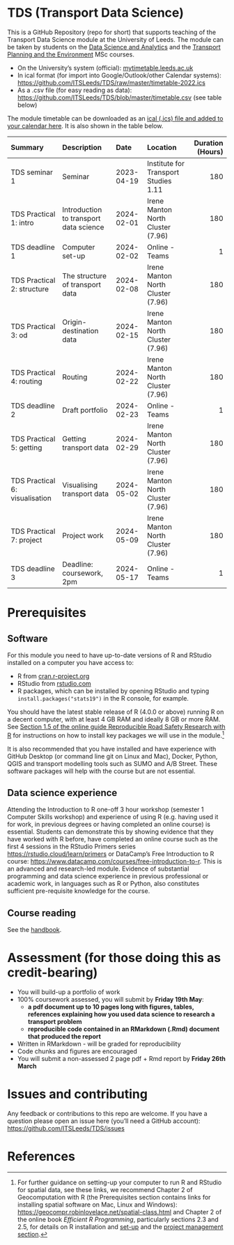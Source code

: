 
<!-- README.md is generated from README.Rmd. Please edit that file -->

# TDS (Transport Data Science)

This is a GitHub Repository (repo for short) that supports teaching of
the Transport Data Science module at the University of Leeds. The module
can be taken by students on the [Data Science and
Analytics](https://courses.leeds.ac.uk/i071/data-science-and-analytics-msc)
and the [Transport Planning and the
Environment](https://courses.leeds.ac.uk/a386/transport-planning-and-the-environment-msc)
MSc courses.

<!-- The module catalogue can be found at [`catalogue.md`](https://github.com/ITSLeeds/TDS/blob/master/catalogue.md). -->
<!-- The computer code accompanying the course can be found in the `code` folders. -->
<!-- To run this code you will need R and Python installed plus various packages and libraries. -->
<!-- The timetable can be found: -->

- On the University’s system (official):
  [mytimetable.leeds.ac.uk](https://mytimetable.leeds.ac.uk/link?timetable.id=202324!module!D5179CB14D503D52757F4BE89B1C998B)
- In ical format (for import into Google/Outlook/other Calendar
  systems):
  <https://github.com/ITSLeeds/TDS/raw/master/timetable-2022.ics>
- As a .csv file (for easy reading as data):
  <https://github.com/ITSLeeds/TDS/blob/master/timetable.csv> (see table
  below)

<!-- See below for the sessions -->

The module timetable can be downloaded as an [ical (.ics) file and added
to your calendar
here](https://teams.microsoft.com/l/team/19%3aRoB5IN0Rdk4rip9Y0bwQ5TyyO0FEeB76ei27wK8XIqM1%40thread.tacv2/conversations?groupId=0ee6f3e6-292e-4139-af39-4399feb06434&tenantId=bdeaeda8-c81d-45ce-863e-5232a535b7cb).
It is also shown in the table below.

| Summary                        | Description                            | Date       | Location                             | Duration (Hours) |
|:-------------------------------|:---------------------------------------|:-----------|:-------------------------------------|-----------------:|
| TDS seminar 1                  | Seminar                                | 2023-04-19 | Institute for Transport Studies 1.11 |              180 |
| TDS Practical 1: intro         | Introduction to transport data science | 2024-02-01 | Irene Manton North Cluster (7.96)    |              180 |
| TDS deadline 1                 | Computer set-up                        | 2024-02-02 | Online - Teams                       |                1 |
| TDS Practical 2: structure     | The structure of transport data        | 2024-02-08 | Irene Manton North Cluster (7.96)    |              180 |
| TDS Practical 3: od            | Origin-destination data                | 2024-02-15 | Irene Manton North Cluster (7.96)    |              180 |
| TDS Practical 4: routing       | Routing                                | 2024-02-22 | Irene Manton North Cluster (7.96)    |              180 |
| TDS deadline 2                 | Draft portfolio                        | 2024-02-23 | Online - Teams                       |                1 |
| TDS Practical 5: getting       | Getting transport data                 | 2024-02-29 | Irene Manton North Cluster (7.96)    |              180 |
| TDS Practical 6: visualisation | Visualising transport data             | 2024-05-02 | Irene Manton North Cluster (7.96)    |              180 |
| TDS Practical 7: project       | Project work                           | 2024-05-09 | Irene Manton North Cluster (7.96)    |              180 |
| TDS deadline 3                 | Deadline: coursework, 2pm              | 2024-05-17 | Online - Teams                       |                1 |

<!-- # References -->
<!-- To access references collected for this course (and contribute more if you want), you can join the 'tds' Zotero group: https://www.zotero.org/groups/956304/tds -->

# Prerequisites

## Software

For this module you need to have up-to-date versions of R and RStudio
installed on a computer you have access to:

- R from [cran.r-project.org](https://cran.r-project.org/)
- RStudio from
  [rstudio.com](https://rstudio.com/products/rstudio/download/#download)
- R packages, which can be installed by opening RStudio and typing
  `install.packages("stats19")` in the R console, for example.

You should have the latest stable release of R (4.0.0 or above) running
R on a decent computer, with at least 4 GB RAM and ideally 8 GB or more
RAM. See [Section 1.5 of the online guide Reproducible Road Safety
Research with
R](https://itsleeds.github.io/rrsrr/introduction.html#installing-r-and-rstudio)
for instructions on how to install key packages we will use in the
module.[^1]

It is also recommended that you have installed and have experience with
GitHub Desktop (or command line git on Linux and Mac), Docker, Python,
QGIS and transport modelling tools such as SUMO and A/B Street. These
software packages will help with the course but are not essential.

## Data science experience

Attending the Introduction to R one-off 3 hour workshop (semester 1
Computer Skills workshop) and experience of using R (e.g. having used it
for work, in previous degrees or having completed an online course) is
essential. Students can demonstrate this by showing evidence that they
have worked with R before, have completed an online course such as the
first 4 sessions in the RStudio Primers series
<https://rstudio.cloud/learn/primers> or DataCamp’s Free Introduction to
R course: <https://www.datacamp.com/courses/free-introduction-to-r>.
This is an advanced and research-led module. Evidence of substantial
programming and data science experience in previous professional or
academic work, in languages such as R or Python, also constitutes
sufficient pre-requisite knowledge for the course.

## Course reading

See the [handbook](handbook-tds.md).

<!-- # Slides and lectures -->
<!-- Slides can be found online: -->
<!-- - See https://itsleeds.github.io/TDS/slides/1-intro.html#1 for the introductory slides, for example -->
<!-- - Videos of the lectures can be found on the University of Leeds' Blackboard system (you must must [register](https://www.leeds.ac.uk/info/101040/applying/86/how_to_apply_for_masters_courses) to courses such as [Data Science and Analytics](https://courses.leeds.ac.uk/i071/data-science-and-analytics-msc) or [Transport Planning and the Environment](https://courses.leeds.ac.uk/a386/transport-planning-and-the-environment-msc) to take the course) -->

# Assessment (for those doing this as credit-bearing)

- You will build-up a portfolio of work
- 100% coursework assessed, you will submit by **Friday 19th May**:
  - **a pdf document up to 10 pages long with figures, tables,
    references explaining how you used data science to research a
    transport problem**
  - **reproducible code contained in an RMarkdown (.Rmd) document that
    produced the report**
- Written in RMarkdown - will be graded for reproducibility
- Code chunks and figures are encouraged
- You will submit a non-assessed 2 page pdf + Rmd report by **Friday
  26th March**

# Issues and contributing

Any feedback or contributions to this repo are welcome. If you have a
question please open an issue here (you’ll need a GitHub account):
<https://github.com/ITSLeeds/TDS/issues>

<!-- # Data -->
<!-- Data for course can be accessed from the repos [Releases](https://github.com/ITSLeeds/TDS/releases) page. -->
<!-- You can, for example, download and unzip the data folder in a local version of the repo (accessed by downloading and unzipp https://github.com/ITSLeeds/TDS/archive/master.zip ) with the following R commands: -->
<!-- If you want to be clever you can use the piggyback package: -->
<!-- ```{r, eval=FALSE, engine='python', echo=FALSE} -->
<!-- import pandas as pd -->
<!-- e = pd.read_csv("/mnt/27bfad9a-3474-4e61-9a43-0156ebc67d67/home/robin/ITSLeeds/TDS/sample-data/everyone.csv") -->
<!-- pd.DataFrame.sort_values(e, "n_coffee") -->
<!-- ``` -->
<!-- # Other projects -->
<!-- - A book on R for Geocomputation: https://github.com/Robinlovelace/geocompr -->
<!-- - A Python package for OSM data analysis: https://github.com/gboeing/osmnx -->
<!-- # Building the website -->
<!-- To publish the slides and other content online, the following commands were used: -->

# References

[^1]:  For further guidance on setting-up your computer to run R and
    RStudio for spatial data, see these links, we recommend Chapter 2 of
    Geocomputation with R (the Prerequisites section contains links for
    installing spatial software on Mac, Linux and Windows):
    <https://geocompr.robinlovelace.net/spatial-class.html> and Chapter
    2 of the online book *Efficient R Programming*, particularly
    sections 2.3 and 2.5, for details on R installation and
    [set-up](https://csgillespie.github.io/efficientR/set-up.html) and
    the [project management
    section](https://csgillespie.github.io/efficientR/set-up.html#project-management).
